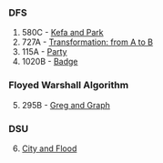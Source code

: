 ### DFS
01. 580C - [Kefa and Park](https://codeforces.com/problemset/problem/580/C)
02. 727A - [Transformation: from A to B](https://codeforces.com/contest/727/problem/A)
03. 115A - [Party](https://codeforces.com/problemset/problem/115/A)
04. 1020B - [Badge](https://codeforces.com/problemset/problem/1020/B)

### Floyed Warshall Algorithm
05. 295B - [Greg and Graph](https://codeforces.com/problemset/problem/295/B)

### DSU
06. [City and Flood](https://www.hackerearth.com/practice/data-structures/disjoint-data-strutures/basics-of-disjoint-data-structures/practice-problems/algorithm/city-and-flood-1/) 
